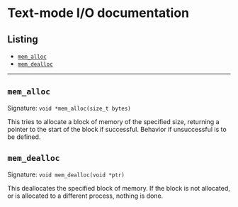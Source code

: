 # Text-mode I/O documentation
## Listing
* [`mem_alloc`](#mem_alloc)
* [`mem_dealloc`](#mem_dealloc)

---
## `mem_alloc`
Signature: `void *mem_alloc(size_t bytes)`

This tries to allocate a block of memory of the specified size, returning a pointer to the start of the block if successful.  Behavior if unsuccessful is to be defined.

## `mem_dealloc`
Signature: `void mem_dealloc(void *ptr)`

This deallocates the specified block of memory.  If the block is not allocated, or is allocated to a different process, nothing is done.
